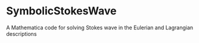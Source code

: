 # SymbolicStokesWave
A Mathematica code for solving Stokes wave in the Eulerian and Lagrangian descriptions
